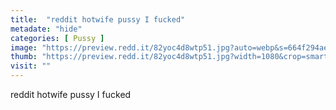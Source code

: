 ```yaml
---
title:  "reddit hotwife pussy I fucked"
metadate: "hide"
categories: [ Pussy ]
image: "https://preview.redd.it/82yoc4d8wtp51.jpg?auto=webp&s=664f294ae8da71e733fe705de8c0cf4b844b9c25"
thumb: "https://preview.redd.it/82yoc4d8wtp51.jpg?width=1080&crop=smart&auto=webp&s=ba8d033b7890f67ed5aafe5fc7c1bfb5853b31c5"
visit: ""
---
```

reddit hotwife pussy I fucked
